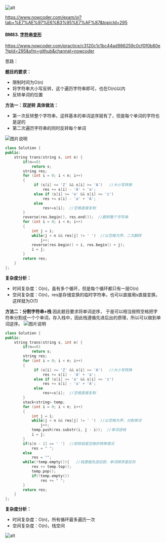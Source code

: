 ![alt](https://uploadfiles.nowcoder.com/bm/top101-head.jpg)

https://www.nowcoder.com/exam/oj?tab=%E7%AE%97%E6%B3%95%E7%AF%87&topicId=295

#### BM83. [字符串变形](https://www.nowcoder.com/practice/c3120c1c1bc44ad986259c0cf0f0b80e?tpId=295&sfm=github&channel=nowcoder)

https://www.nowcoder.com/practice/c3120c1c1bc44ad986259c0cf0f0b80e?tpId=295&sfm=github&channel=nowcoder


思路：

**题目的要求：**

- 限制时间为O(n)
- 将字符串大小写反转，这个遍历字符串即可，也在O(n)以内
- 反转单词的位置

**方法一：双逆转**
**具体做法：**
- 第一次反转整个字符串，这样基本的单词逆序就有了，但是每个单词的字符也是逆的
- 第二次遍历字符串的同时反转每个单词

![图片说明](https://uploadfiles.nowcoder.com/images/20210716/397721558_1626439491900/59B2900AA03CB2182A51CDB520B535B6 "图片标题") 
```c++
class Solution {
public:
    string trans(string s, int n) {
        if(n==0) 
            return s;
        string res;
        for (int i = 0; i < n; i++)
        {
             if (s[i] <= 'Z' && s[i] >= 'A')   //大小写转换
                 res += s[i] - 'A' + 'a';
             else if (s[i] >= 'a' && s[i] <= 'z') 
                 res += s[i] - 'a' + 'A';
             else 
                 res+=s[i];  //空格直接复制
        } 
        reverse(res.begin(), res.end());  //翻转整个字符串
        for (int i = 0; i < n; i++)
        {
            int j = i;
            while(j < n && res[j] != ' ')  //以空格为界，二次翻转
                j++;
            reverse(res.begin() + i, res.begin() + j); 
            i = j;
        }
        return res;
    }
};
```
**复杂度分析：**
- 时间复杂度：O(n)，虽有多个循环，但是每个循环都只有一层O(n)
- 空间复杂度：O(n)，res是存储变换的临时字符串，也可以直接用s直接变换，这样就为O(1)

**方法二：分割字符串+栈**
因此题目要求将单词逆序， 于是可以相当按照空格把字符串分割成一个个单词，存入栈中，因此栈遵循先进后出的原理，所以可以做到单词逆序。
![图片说明](https://uploadfiles.nowcoder.com/images/20210716/397721558_1626439884903/9501DA63E5D79DE785D9B38B54A144B4 "图片标题") 
```c++
class Solution {
public:
    string trans(string s, int n) {
        if(n==0) 
            return s;
        string res;
        for (int i = 0; i < n; i++)
        {
             if (s[i] <= 'Z' && s[i] >= 'A')   //大小写转换
                 res += s[i] - 'A' + 'a';
             else if (s[i] >= 'a' && s[i] <= 'z') 
                 res += s[i] - 'a' + 'A';
             else 
                 res+=s[i];  //空格直接复制
        }
        stack<string> temp;
        for (int i = 0; i < n; i++)
        {
            int j = i;
            while(j < n && res[j] != ' ')  //以空格为界，分割单词
                j++;
            temp.push(res.substr(i, j - i));  //单词进栈
            i = j;
        }
        if(s[n - 1] == ' ')  //排除结尾空格的特殊情况
            res = " ";
        else
            res = "";
        while(!temp.empty()){   //栈遵循先进后厨，单词顺序是反的
            res += temp.top();
            temp.pop();
            if(!temp.empty())
                res += " ";
        }
        return res;
    }
};
```

**复杂度分析：**
- 时间复杂度：O(n)，所有循环最多遍历一次
- 空间复杂度：O(n)，栈空间

![alt](https://uploadfiles.nowcoder.com/bm/top101-tail.jpg)